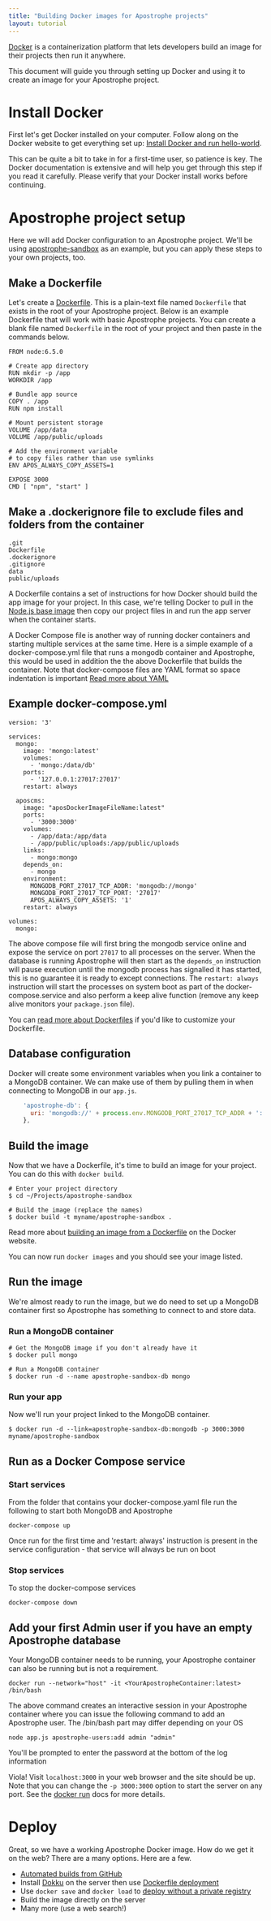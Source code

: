 ```yaml
---
title: "Building Docker images for Apostrophe projects"
layout: tutorial
---
```


[Docker](http://www.docker.com/) is a containerization platform that lets developers build an image for their projects then run it anywhere.

This document will guide you through setting up Docker and using it to create an image for your Apostrophe project.

# Install Docker

First let's get Docker installed on your computer. Follow along on the Docker website to get everything set up: [Install Docker and run hello-world](https://docs.docker.com/engine/getstarted/step_one/).

This can be quite a bit to take in for a first-time user, so patience is key. The Docker documentation is extensive and will help you get through this step if you read it carefully. Please verify that your Docker install works before continuing.

# Apostrophe project setup

Here we will add Docker configuration to an Apostrophe project. We'll be using [apostrophe-sandbox](https://github.com/punkave/apostrophe-sandbox) as an example, but you can apply these steps to your own projects, too.

## Make a Dockerfile

Let's create a [Dockerfile](https://docs.docker.com/engine/reference/builder/). This is a plain-text file named `Dockerfile` that exists in the root of your Apostrophe project. Below is an example Dockerfile that will work with basic Apostrophe projects. You can create a blank file named `Dockerfile` in the root of your project and then paste in the commands below.

```
FROM node:6.5.0

# Create app directory
RUN mkdir -p /app
WORKDIR /app

# Bundle app source
COPY . /app
RUN npm install

# Mount persistent storage
VOLUME /app/data
VOLUME /app/public/uploads

# Add the environment variable 
# to copy files rather than use symlinks
ENV APOS_ALWAYS_COPY_ASSETS=1

EXPOSE 3000
CMD [ "npm", "start" ]
```
## Make a .dockerignore file to exclude files and folders from the container

```
.git
Dockerfile
.dockerignore
.gitignore
data
public/uploads

```

A Dockerfile contains a set of instructions for how Docker should build the app image for your project. In this case, we're telling Docker to pull in the [Node.js base image](https://hub.docker.com/_/node/) then copy our project files in and run the app server when the container starts.

A Docker Compose file is another way of running docker containers and starting multiple services at the same time. Here is a simple example of a docker-compose.yml file that runs a mongodb container and Apostrophe, this would be used in addition the the above Dockerfile that builds the container. Note that docker-compose files are YAML format so space indentation is important [Read more about YAML](https://yaml.org/start.html)

## Example docker-compose.yml
```
version: '3'

services:
  mongo:
    image: 'mongo:latest'
    volumes:
      - 'mongo:/data/db'
    ports:
      - '127.0.0.1:27017:27017'
    restart: always  

  aposcms:
    image: "aposDockerImageFileName:latest"
    ports:
      - '3000:3000'
    volumes:
      - /app/data:/app/data
      - /app/public/uploads:/app/public/uploads
    links:
      - mongo:mongo
    depends_on:
      - mongo
    environment:
      MONGODB_PORT_27017_TCP_ADDR: 'mongodb://mongo'
      MONGODB_PORT_27017_TCP_PORT: '27017'
      APOS_ALWAYS_COPY_ASSETS: '1'
    restart: always

volumes:
  mongo:
```

The above compose file will first bring the mongodb service online and expose the service on port `27017` to all processes on the server. When the database is running Apostrophe will then start as the `depends_on` instruction will pause execution until the mongodb process has signalled it has started, this is no guarantee it is ready to except connections. The `restart: always` instruction will start the processes on system boot as part of the docker-compose.service and also perform a keep alive function (remove any keep alive monitors your `package.json` file).


You can [read more about Dockerfiles](https://docs.docker.com/engine/reference/builder/) if you'd like to customize your Dockerfile.

## Database configuration

Docker will create some environment variables when you link a container to a MongoDB container. We can make use of them by pulling them in when connecting to MongoDB in our `app.js`.

```javascript
    'apostrophe-db': {
      uri: 'mongodb://' + process.env.MONGODB_PORT_27017_TCP_ADDR + ':' + process.env.MONGODB_PORT_27017_TCP_PORT + '/mydb'
    },
```

## Build the image

Now that we have a Dockerfile, it's time to build an image for your project. You can do this with `docker build`.

```shell
# Enter your project directory
$ cd ~/Projects/apostrophe-sandbox

# Build the image (replace the names)
$ docker build -t myname/apostrophe-sandbox .
```

Read more about [building an image from a Dockerfile](https://docs.docker.com/engine/tutorials/dockerimages/#/building-an-image-from-a-dockerfile) on the Docker website.

You can now run `docker images` and you should see your image listed.

## Run the image

We're almost ready to run the image, but we do need to set up a MongoDB container first so Apostrophe has something to connect to and store data.

### Run a MongoDB container

```shell
# Get the MongoDB image if you don't already have it
$ docker pull mongo

# Run a MongoDB container
$ docker run -d --name apostrophe-sandbox-db mongo
```

### Run your app

Now we'll run your project linked to the MongoDB container.

```shell
$ docker run -d --link=apostrophe-sandbox-db:mongodb -p 3000:3000 myname/apostrophe-sandbox
```

## Run as a Docker Compose service

### Start services
From the folder that contains your docker-compose.yaml file run the following to start both MongoDB and Apostrophe 
```
docker-compose up

```
Once run for the first time and 'restart: always' instruction is present in the service configuration - that service will always be run on boot

### Stop services
To stop the docker-compose services
```
docker-compose down
```

## Add your first Admin user if you have an empty Apostrophe database

Your MongoDB container needs to be running, your Apostrophe container can also be running but is not a requirement.
```
docker run --network="host" -it <YourApostropheContainer:latest> /bin/bash
```
The above command creates an interactive session in your Apostrophe container where you can issue the following command to add an Apostrophe user. The /bin/bash part may differ depending on your OS

```
node app.js apostrophe-users:add admin "admin"
```
You'll be prompted to enter the password at the bottom of the log information

Viola! Visit `localhost:3000` in your web browser and the site should be up. Note that you can change the `-p 3000:3000` option to start the server on any port. See the [docker run](https://docs.docker.com/engine/reference/commandline/run/) docs for more details.

# Deploy

Great, so we have a working Apostrophe Docker image. How do we get it on the web? There are a many options. Here are a few.

* [Automated builds from GitHub](https://docs.docker.com/docker-hub/github/)
* Install [Dokku](http://dokku.viewdocs.io/dokku/) on the server then use [Dockerfile deployment](http://dokku.viewdocs.io/dokku/deployment/methods/dockerfiles/)
* Use `docker save` and `docker load` to [deploy without a private registry](https://realguess.net/2015/02/04/docker-save-load-and-deploy/)
* Build the image directly on the server
* Many more (use a web search!)
